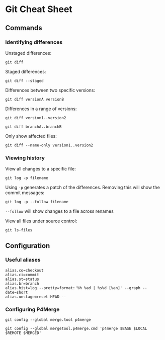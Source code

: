 # Git Cheat Sheet

## Commands

### Identifying differences

Unstaged differences:

`git diff`

Staged differences:

`git diff --staged`

Differences between two specific versions:

`git diff versionA versionB`

Differences in a range of versions:

`git diff version1..version2`

`git diff branchA..branchB`

Only show affected files:

`git diff --name-only version1..version2`

### Viewing history

View all changes to a specific file:

`git log -p filename`

Using `-p` generates a patch of the differences. Removing this will show the commit messages:

`git log -p --follow filename`

`--follow` will show changes to a file across renames

View all files under source control:

`git ls-files`

## Configuration

### Useful aliases

    alias.co=checkout
    alias.ci=commit
    alias.st=status
    alias.br=branch
    alias.hist=log --pretty=format:'%h %ad | %s%d [%an]' --graph --date=short
    alias.unstage=reset HEAD --

### Configuring P4Merge

`git config --global merge.tool p4merge`

`git config --global mergetool.p4merge.cmd 'p4merge $BASE $LOCAL $REMOTE $MERGED'`
